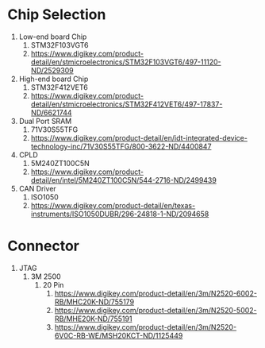 # Chip Selection
1.  Low-end board Chip
    1.  STM32F103VGT6
    2.  https://www.digikey.com/product-detail/en/stmicroelectronics/STM32F103VGT6/497-11120-ND/2529309
2.  High-end board Chip
    1.  STM32F412VET6
    2.  https://www.digikey.com/product-detail/en/stmicroelectronics/STM32F412VET6/497-17837-ND/6621744
3.  Dual Port SRAM
    1.  71V30S55TFG
    2.  https://www.digikey.com/product-detail/en/idt-integrated-device-technology-inc/71V30S55TFG/800-3622-ND/4400847
4.  CPLD
    1.  5M240ZT100C5N
    2.  https://www.digikey.com/product-detail/en/intel/5M240ZT100C5N/544-2716-ND/2499439
5.  CAN Driver
    1.  ISO1050
    2.  https://www.digikey.com/product-detail/en/texas-instruments/ISO1050DUBR/296-24818-1-ND/2094658

# Connector
1. JTAG
   1. 3M 2500
      1. 20 Pin
         1. https://www.digikey.com/product-detail/en/3m/N2520-6002-RB/MHC20K-ND/755179
         2. https://www.digikey.com/product-detail/en/3m/N2520-5002-RB/MHE20K-ND/755191
         3. https://www.digikey.com/product-detail/en/3m/N2520-6V0C-RB-WE/MSH20KCT-ND/1125449